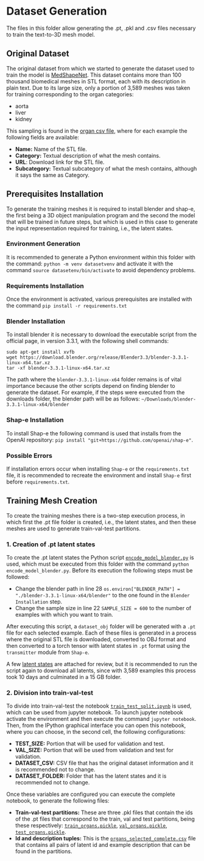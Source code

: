 # Dataset Generation
The files in this folder allow generating the .pt, .pkl and .csv files necessary to train the text-to-3D mesh model.

## Original Dataset
The original dataset from which we started to generate the dataset used to train the model is [MedShapeNet](https://medshapenet-ikim.streamlit.app/). This dataset contains more than 100 thousand biomedical meshes in STL format, each with its description in plain text. Due to its large size, only a portion of 3,589 meshes was taken for training corresponding to the organ categories:

- aorta
- liver
- kidney

This sampling is found in the [organ csv file](organs_selected.csv), where for each example the following fields are available:
- **Name:** Name of the STL file.
- **Category:** Textual description of what the mesh contains.
- **URL**: Download link for the STL file.
- **Subcategory:** Textual subcategory of what the mesh contains, although it says the same as Category.

## Prerequisites Installation
To generate the training meshes it is required to install blender and shap-e, the first being a 3D object manipulation program and the second the model that will be trained in future steps, but which is used in this case to generate the input representation required for training, i.e., the latent states.

### Environment Generation
It is recommended to generate a Python environment within this folder with the command: `python -m venv datasetvenv` and activate it with the command `source datasetenv/bin/activate` to avoid dependency problems.

### Requirements Installation
Once the environment is activated, various prerequisites are installed with the command `pip install -r requirements.txt`

### Blender Installation
To install blender it is necessary to download the executable script from the official page, in version 3.3.1, with the following shell commands:
 ```
sudo apt-get install xvfb
wget https://download.blender.org/release/Blender3.3/blender-3.3.1-linux-x64.tar.xz
tar -xf blender-3.3.1-linux-x64.tar.xz
 ```
The path where the `blender-3.3.1-linux-x64` folder remains is of vital importance because the other scripts depend on finding blender to generate the dataset. For example, if the steps were executed from the downloads folder, the blender path will be as follows: `~/Downloads/blender-3.3.1-linux-x64/blender`

### Shap-e Installation
To install Shap-e the following command is used that installs from the OpenAI repository: `pip install "git+https://github.com/openai/shap-e"`.

### Possible Errors
If installation errors occur when installing `Shap-e` or the `requirements.txt` file, it is recommended to recreate the environment and install `Shap-e` first before `requirements.txt`.

## Training Mesh Creation
To create the training meshes there is a two-step execution process, in which first the .pt file folder is created, i.e., the latent states, and then these meshes are used to generate train-val-test partitions.

### 1. Creation of .pt latent states
To create the .pt latent states the Python script [`encode_model_blender.py`](encode_model_blender.py) is used, which must be executed from this folder with the command `python encode_model_blender.py`. Before its execution the following steps must be followed:

- Change the blender path in line 28 `os.environ["BLENDER_PATH"] = "./blender-3.3.1-linux-x64/blender"` to the one found in the `Blender Installation` step.
- Change the sample size in line 22 `SAMPLE_SIZE = 600` to the number of examples with which you want to train.

After executing this script, a `dataset_obj` folder will be generated with a `.pt` file for each selected example. Each of these files is generated in a process where the original STL file is downloaded, converted to OBJ format and then converted to a torch tensor with latent states in `.pt` format using the `transmitter` module from `Shap-e`.

A few [latent states](dataset_obj) are attached for review, but it is recommended to run the script again to download all latents, since with 3,589 examples this process took 10 days and culminated in a 15 GB folder.


### 2. Division into train-val-test
To divide into train-val-test the notebook [`train_test_split.ipynb`](train_test_split.ipynb) is used, which can be used from jupyter notebook. To launch jupyter notebook activate the environment and then execute the command `jupyter notebook`. Then, from the IPython graphical interface you can open this notebook, where you can choose, in the second cell, the following configurations:

- **TEST_SIZE:** Portion that will be used for validation and test.
- **VAL_SIZE:** Portion that will be used from validation and test for validation.
- **DATASET_CSV:** CSV file that has the original dataset information and it is recommended not to change.
- **DATASET_FOLDER:** Folder that has the latent states and it is recommended not to change.

Once these variables are configured you can execute the complete notebook, to generate the following files:

- **Train-val-test partitions:** These are three .pkl files that contain the ids of the .pt files that correspond to the train, val and test partitions, being these respectively: [`train_organs.pickle`](train_organs.pickle), [`val_organs.pickle`](val_organs.pickle), [`test_organs.pickle`](test_organs.pickle). 
- **Id and description tuples:** This is the [`organs_selected_complete.csv`](organs_selected_complete.csv) file that contains all pairs of latent id and example description that can be found in the partitions.
